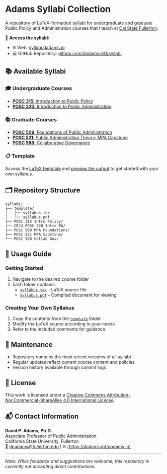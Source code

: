 # Adams Syllabi Collection

A repository of LaTeX-formatted syllabi for undergraduate and graduate Public Policy and Administration courses that I teach at [Cal State Fullerton](https://fullerton.edu).

📍 **Access the syllabi:**
- 🌐 Web: [syllabi.dadams.io](https://syllabi.dadams.io)
- 💻 GitHub Repository: [github.com/dadams-AU/syllabi](https://github.com/dadams-AU/syllabi)

## 📚 Available Syllabi

### 🎓 Undergraduate Courses
- [**POSC 315**: Introduction to Public Policy](https://github.com/dadams-AU/syllabi/tree/main/POSC%20315%20Intro%20Policy)
- [**POSC 320**: Introduction to Public Administration](https://github.com/dadams-AU/syllabi/tree/main/CRJU_POSC%20320%20Intro%20PA)

### 📚 Graduate Courses
- [**POSC 509**: Foundations of Public Administration](https://github.com/dadams-AU/syllabi/tree/main/POSC%20509%20MPA%20Foundations)
- [**POSC 521**: Public Administration Theory: MPA Capstone](https://github.com/dadams-AU/syllabi/tree/main/POSC%20521%20MPA%20Capstone)
- [**POSC 588**: Collaborative Governance](https://github.com/dadams-AU/syllabi/tree/main/POSC%20588%20Collab%20Gov)


### 📋 Template
Access the [LaTeX template](https://github.com/dadams-AU/syllabi/tree/main/template) and [preview the output](https://raw.githubusercontent.com/dadams-AU/syllabi/main/template/syllabus.pdf) to get started with your own syllabus.

## 🗂️ Repository Structure

```
syllabi/
├── template/
│   ├── syllabus.tex
│   └── syllabus.pdf
├── POSC 315 Intro Policy/
├── CRJU_POSC 320 Intro PA/
├── POSC 509 MPA Foundations/
├── POSC 521 MPA Capstone/
└── POSC 588 Collab Gov/
```

## 📖 Usage Guide

### Getting Started
1. Navigate to the desired course folder
2. Each folder contains:
   - [`syllabus.tex`](https://github.com/dadams-AU/syllabi/tree/main/template/syllabus.tex) - LaTeX source file
   - [`syllabus.pdf`](https://raw.githubusercontent.com/dadams-AU/syllabi/main/template/syllabus.pdf) - Compiled document for viewing

### Creating Your Own Syllabus
1. Copy the contents from the [`template`](template/) folder
2. Modify the LaTeX source according to your needs
3. Refer to the included comments for guidance

## 🔄 Maintenance

- Repository contains the most recent versions of all syllabi
- Regular updates reflect current course content and policies
- Version history available through commit logs

## 📄 License

This work is licensed under a [Creative Commons Attribution-NonCommercial-ShareAlike 4.0 International License](http://creativecommons.org/licenses/by-nc-sa/4.0/).

## 📬 Contact Information

**David P. Adams, Ph.D.**  
Associate Professor of Public Administration  
California State University, Fullerton  
📧 [dpadams@fullerton.edu](mailto:dpadams@fullerton.edu) | 
🌐 [https://dadams.io](dadams.io)

---

*Note: While feedback and suggestions are welcome, this repository is currently not accepting direct contributions.*
